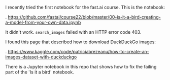 I recently tried the first notebook for the fast.ai course. This is the notebook:

  . https://github.com/fastai/course22/blob/master/00-is-it-a-bird-creating-a-model-from-your-own-data.ipynb

It didn't work. `search_images` failed with an HTTP error code 403.

I found this page that described how to download DuckDuckGo images:

   . https://www.kaggle.com/code/patriciabrezeanu/how-to-create-an-images-dataset-with-duckduckgo

There is a Jupyter notebook in this repo that shows how to fix the failing part of the 'Is it a bird' notebook.
